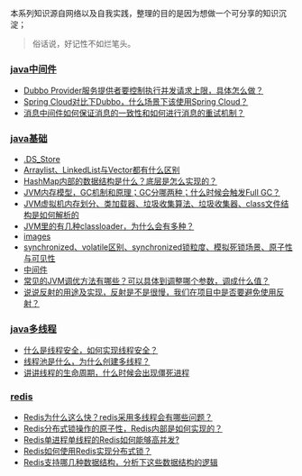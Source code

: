 本系列知识源自网络以及自我实践，整理的目的是因为想做一个可分享的知识沉淀；

> 俗话说，好记性不如烂笔头。

<directory>

### [java中间件](docs/java中间件)
- [Dubbo Provider服务提供者要控制执行并发请求上限，具体怎么做？](docs/java中间件/Dubbo%20Provider%E6%9C%8D%E5%8A%A1%E6%8F%90%E4%BE%9B%E8%80%85%E8%A6%81%E6%8E%A7%E5%88%B6%E6%89%A7%E8%A1%8C%E5%B9%B6%E5%8F%91%E8%AF%B7%E6%B1%82%E4%B8%8A%E9%99%90%EF%BC%8C%E5%85%B7%E4%BD%93%E6%80%8E%E4%B9%88%E5%81%9A%EF%BC%9F.md)
- [Spring Cloud对比下Dubbo，什么场景下该使用Spring Cloud？](docs/java中间件/Spring%20Cloud%E5%AF%B9%E6%AF%94%E4%B8%8BDubbo%EF%BC%8C%E4%BB%80%E4%B9%88%E5%9C%BA%E6%99%AF%E4%B8%8B%E8%AF%A5%E4%BD%BF%E7%94%A8Spring%20Cloud%EF%BC%9F.md)
- [消息中间件如何保证消息的一致性和如何进行消息的重试机制？](docs/java中间件/%E6%B6%88%E6%81%AF%E4%B8%AD%E9%97%B4%E4%BB%B6%E5%A6%82%E4%BD%95%E4%BF%9D%E8%AF%81%E6%B6%88%E6%81%AF%E7%9A%84%E4%B8%80%E8%87%B4%E6%80%A7%E5%92%8C%E5%A6%82%E4%BD%95%E8%BF%9B%E8%A1%8C%E6%B6%88%E6%81%AF%E7%9A%84%E9%87%8D%E8%AF%95%E6%9C%BA%E5%88%B6%EF%BC%9F.md)
### [java基础](docs/java基础)
- [.DS_Store](docs/java基础/.DS_Store)
- [Arraylist、LinkedList与Vector都有什么区别](docs/java基础/Arraylist%E3%80%81LinkedList%E4%B8%8EVector%E9%83%BD%E6%9C%89%E4%BB%80%E4%B9%88%E5%8C%BA%E5%88%AB.md)
- [HashMap内部的数据结构是什么？底层是怎么实现的？](docs/java基础/HashMap%E5%86%85%E9%83%A8%E7%9A%84%E6%95%B0%E6%8D%AE%E7%BB%93%E6%9E%84%E6%98%AF%E4%BB%80%E4%B9%88%EF%BC%9F%E5%BA%95%E5%B1%82%E6%98%AF%E6%80%8E%E4%B9%88%E5%AE%9E%E7%8E%B0%E7%9A%84%EF%BC%9F.md)
- [JVM内存模型，GC机制和原理；GC分哪两种；什么时候会触发Full GC？](docs/java基础/JVM%E5%86%85%E5%AD%98%E6%A8%A1%E5%9E%8B%EF%BC%8CGC%E6%9C%BA%E5%88%B6%E5%92%8C%E5%8E%9F%E7%90%86%EF%BC%9BGC%E5%88%86%E5%93%AA%E4%B8%A4%E7%A7%8D%EF%BC%9B%E4%BB%80%E4%B9%88%E6%97%B6%E5%80%99%E4%BC%9A%E8%A7%A6%E5%8F%91Full%20GC%EF%BC%9F.md)
- [JVM虚拟机内存划分、类加载器、垃圾收集算法、垃圾收集器、class文件结构是如何解析的](docs/java基础/JVM%E8%99%9A%E6%8B%9F%E6%9C%BA%E5%86%85%E5%AD%98%E5%88%92%E5%88%86%E3%80%81%E7%B1%BB%E5%8A%A0%E8%BD%BD%E5%99%A8%E3%80%81%E5%9E%83%E5%9C%BE%E6%94%B6%E9%9B%86%E7%AE%97%E6%B3%95%E3%80%81%E5%9E%83%E5%9C%BE%E6%94%B6%E9%9B%86%E5%99%A8%E3%80%81class%E6%96%87%E4%BB%B6%E7%BB%93%E6%9E%84%E6%98%AF%E5%A6%82%E4%BD%95%E8%A7%A3%E6%9E%90%E7%9A%84.md)
- [JVM里的有几种classloader，为什么会有多种？](docs/java基础/JVM%E9%87%8C%E7%9A%84%E6%9C%89%E5%87%A0%E7%A7%8Dclassloader%EF%BC%8C%E4%B8%BA%E4%BB%80%E4%B9%88%E4%BC%9A%E6%9C%89%E5%A4%9A%E7%A7%8D%EF%BC%9F.md)
- [images](docs/java基础/images)
- [synchronized、volatile区别、synchronized锁粒度、模拟死锁场景、原子性与可见性](docs/java基础/synchronized%E3%80%81volatile%E5%8C%BA%E5%88%AB%E3%80%81synchronized%E9%94%81%E7%B2%92%E5%BA%A6%E3%80%81%E6%A8%A1%E6%8B%9F%E6%AD%BB%E9%94%81%E5%9C%BA%E6%99%AF%E3%80%81%E5%8E%9F%E5%AD%90%E6%80%A7%E4%B8%8E%E5%8F%AF%E8%A7%81%E6%80%A7.md)
- [中间件](docs/java基础/%E4%B8%AD%E9%97%B4%E4%BB%B6.md)
- [常见的JVM调优方法有哪些？可以具体到调整哪个参数，调成什么值？](docs/java基础/%E5%B8%B8%E8%A7%81%E7%9A%84JVM%E8%B0%83%E4%BC%98%E6%96%B9%E6%B3%95%E6%9C%89%E5%93%AA%E4%BA%9B%EF%BC%9F%E5%8F%AF%E4%BB%A5%E5%85%B7%E4%BD%93%E5%88%B0%E8%B0%83%E6%95%B4%E5%93%AA%E4%B8%AA%E5%8F%82%E6%95%B0%EF%BC%8C%E8%B0%83%E6%88%90%E4%BB%80%E4%B9%88%E5%80%BC%EF%BC%9F.md)
- [说说反射的用途及实现，反射是不是很慢，我们在项目中是否要避免使用反射？](docs/java基础/%E8%AF%B4%E8%AF%B4%E5%8F%8D%E5%B0%84%E7%9A%84%E7%94%A8%E9%80%94%E5%8F%8A%E5%AE%9E%E7%8E%B0%EF%BC%8C%E5%8F%8D%E5%B0%84%E6%98%AF%E4%B8%8D%E6%98%AF%E5%BE%88%E6%85%A2%EF%BC%8C%E6%88%91%E4%BB%AC%E5%9C%A8%E9%A1%B9%E7%9B%AE%E4%B8%AD%E6%98%AF%E5%90%A6%E8%A6%81%E9%81%BF%E5%85%8D%E4%BD%BF%E7%94%A8%E5%8F%8D%E5%B0%84%EF%BC%9F.md)
### [java多线程](docs/java多线程)
- [什么是线程安全，如何实现线程安全？](docs/java多线程/%E4%BB%80%E4%B9%88%E6%98%AF%E7%BA%BF%E7%A8%8B%E5%AE%89%E5%85%A8%EF%BC%8C%E5%A6%82%E4%BD%95%E5%AE%9E%E7%8E%B0%E7%BA%BF%E7%A8%8B%E5%AE%89%E5%85%A8%EF%BC%9F.md)
- [线程池是什么，为什么创建多线程？](docs/java多线程/%E7%BA%BF%E7%A8%8B%E6%B1%A0%E6%98%AF%E4%BB%80%E4%B9%88%EF%BC%8C%E4%B8%BA%E4%BB%80%E4%B9%88%E5%88%9B%E5%BB%BA%E5%A4%9A%E7%BA%BF%E7%A8%8B%EF%BC%9F.md)
- [讲讲线程的生命周期，什么时候会出现僵死进程](docs/java多线程/%E8%AE%B2%E8%AE%B2%E7%BA%BF%E7%A8%8B%E7%9A%84%E7%94%9F%E5%91%BD%E5%91%A8%E6%9C%9F%EF%BC%8C%E4%BB%80%E4%B9%88%E6%97%B6%E5%80%99%E4%BC%9A%E5%87%BA%E7%8E%B0%E5%83%B5%E6%AD%BB%E8%BF%9B%E7%A8%8B.md)
### [redis](docs/redis)
- [Redis为什么这么快？redis采用多线程会有哪些问题？](docs/redis/Redis%E4%B8%BA%E4%BB%80%E4%B9%88%E8%BF%99%E4%B9%88%E5%BF%AB%EF%BC%9Fredis%E9%87%87%E7%94%A8%E5%A4%9A%E7%BA%BF%E7%A8%8B%E4%BC%9A%E6%9C%89%E5%93%AA%E4%BA%9B%E9%97%AE%E9%A2%98%EF%BC%9F.md)
- [Redis分布式锁操作的原子性，Redis内部是如何实现的？](docs/redis/Redis%E5%88%86%E5%B8%83%E5%BC%8F%E9%94%81%E6%93%8D%E4%BD%9C%E7%9A%84%E5%8E%9F%E5%AD%90%E6%80%A7%EF%BC%8CRedis%E5%86%85%E9%83%A8%E6%98%AF%E5%A6%82%E4%BD%95%E5%AE%9E%E7%8E%B0%E7%9A%84%EF%BC%9F.md)
- [Redis单进程单线程的Redis如何能够高并发?](docs/redis/Redis%E5%8D%95%E8%BF%9B%E7%A8%8B%E5%8D%95%E7%BA%BF%E7%A8%8B%E7%9A%84Redis%E5%A6%82%E4%BD%95%E8%83%BD%E5%A4%9F%E9%AB%98%E5%B9%B6%E5%8F%91%3F.md)
- [Redis如何使用Redis实现分布式锁？](docs/redis/Redis%E5%A6%82%E4%BD%95%E4%BD%BF%E7%94%A8Redis%E5%AE%9E%E7%8E%B0%E5%88%86%E5%B8%83%E5%BC%8F%E9%94%81%EF%BC%9F.md)
- [Redis支持哪几种数据结构，分析下这些数据结构的逻辑](docs/redis/Redis%E6%94%AF%E6%8C%81%E5%93%AA%E5%87%A0%E7%A7%8D%E6%95%B0%E6%8D%AE%E7%BB%93%E6%9E%84%EF%BC%8C%E5%88%86%E6%9E%90%E4%B8%8B%E8%BF%99%E4%BA%9B%E6%95%B0%E6%8D%AE%E7%BB%93%E6%9E%84%E7%9A%84%E9%80%BB%E8%BE%91.md)

</directory>